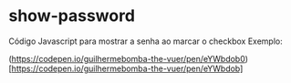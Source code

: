 # show-password
Código Javascript para mostrar a senha ao marcar o checkbox
Exemplo:

(https://codepen.io/guilhermebomba-the-vuer/pen/eYWbdob0)[https://codepen.io/guilhermebomba-the-vuer/pen/eYWbdob]
